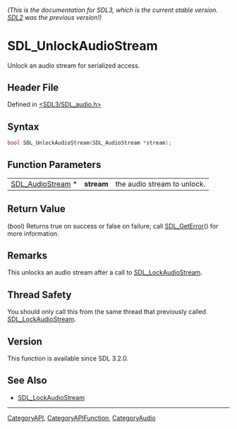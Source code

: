 ###### (This is the documentation for SDL3, which is the current stable version. [SDL2](https://wiki.libsdl.org/SDL2/) was the previous version!)
# SDL_UnlockAudioStream

Unlock an audio stream for serialized access.

## Header File

Defined in [<SDL3/SDL_audio.h>](https://github.com/libsdl-org/SDL/blob/main/include/SDL3/SDL_audio.h)

## Syntax

```c
bool SDL_UnlockAudioStream(SDL_AudioStream *stream);
```

## Function Parameters

|                                      |            |                             |
| ------------------------------------ | ---------- | --------------------------- |
| [SDL_AudioStream](SDL_AudioStream) * | **stream** | the audio stream to unlock. |

## Return Value

(bool) Returns true on success or false on failure; call
[SDL_GetError](SDL_GetError)() for more information.

## Remarks

This unlocks an audio stream after a call to
[SDL_LockAudioStream](SDL_LockAudioStream).

## Thread Safety

You should only call this from the same thread that previously called
[SDL_LockAudioStream](SDL_LockAudioStream).

## Version

This function is available since SDL 3.2.0.

## See Also

- [SDL_LockAudioStream](SDL_LockAudioStream)

----
[CategoryAPI](CategoryAPI), [CategoryAPIFunction](CategoryAPIFunction), [CategoryAudio](CategoryAudio)

